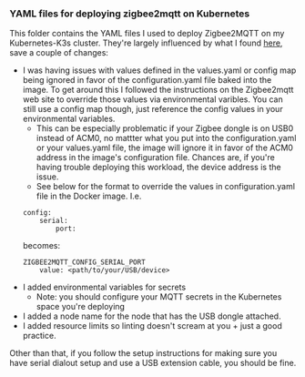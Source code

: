 ### YAML files for deploying zigbee2mqtt on Kubernetes 

This folder contains the YAML files I used to deploy Zigbee2MQTT on my Kubernetes-K3s cluster. They're largely influenced by what I found [here](https://github.com/Koenkk/zigbee2mqtt/discussions/10899), save a couple of changes:

* I was having issues with values defined in the values.yaml or config map being ignored in favor of the configuration.yaml file baked into the image. To get around this I followed the instructions on the Zigbee2mqtt web site to override those values via environmental varibles. You can still use a config map though, just reference the config values in your environmental variables. 
    * This can be especially problematic if your Zigbee dongle is on USB0 instead of ACM0, no mattter what you put into the configuration.yaml or your values.yaml file, the image will ignore it in favor of the ACM0 address in the image's configuration file. Chances are, if you're having trouble deploying this workload, the device address is the issue. 
    * See below for the format to override the values in configuration.yaml file in the Docker image. I.e. 
    ~~~
    config:
        serial:
            port:
    ~~~
    becomes:
    ~~~
    ZIGBEE2MQTT_CONFIG_SERIAL_PORT
        value: <path/to/your/USB/device>
    ~~~
* I added environmental variables for secrets
    * Note: you should configure your MQTT secrets in the Kubernetes space you're deploying 
* I added a node name for the node that has the USB dongle attached. 
* I added resource limits so linting doesn't scream at you + just a good practice. 

Other than that, if you follow the setup instructions for making sure you have serial dialout setup and use a USB extension cable, you should be fine.

